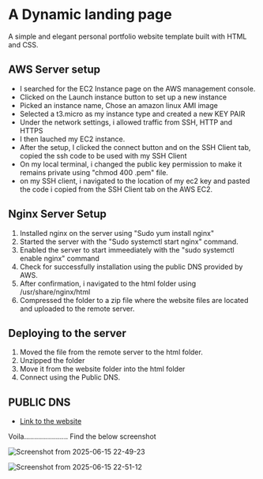 # A Dynamic landing page

A simple and elegant personal portfolio website template built with HTML and CSS.

## AWS Server setup

- I searched for the EC2 Instance page on the AWS management console.
- Clicked on the Launch instance button to set up a new instance
- Picked an instance name, Chose an amazon linux AMI image
- Selected a t3.micro as my instance type and created a new KEY PAIR
- Under the network settings, i allowed traffic from SSH, HTTP and HTTPS
- I then lauched my EC2 instance.
- After the setup, I clicked the connect button and on the SSH Client tab, copied the ssh code to be used with my SSH Client
- On my local terminal, i changed the public key permission to make it remains private using "chmod 400 .pem"  file.
- on my SSH client, i navigated to the location of my ec2 key  and pasted the code i copied from the SSH Client tab on the AWS EC2.

## Nginx Server Setup

1. Installed nginx on the server using "Sudo yum install nginx"
2. Started the server with the "Sudo systemctl start nginx" command.
3. Enabled the server to start immeediately with the "sudo systemctl enable nginx" command
4. Check for successfully installation using the public DNS provided by AWS.
5. After confirmation, i navigated to the html folder using /usr/share/nginx/html
6. Compressed the folder to a zip file where the website files are located and uploaded to the remote server.

## Deploying to the server

1. Moved the file from the remote server to the html folder.
2. Unzipped the folder 
3. Move it from the website folder into the html folder
4. Connect using the Public DNS.

## PUBLIC DNS
- [Link to the website](http://51.20.2.253)

Voila...................... Find the below screenshot

![Screenshot from 2025-06-15 22-49-23](https://github.com/user-attachments/assets/dc319399-a9ad-42bc-9310-a7677a100d99)


![Screenshot from 2025-06-15 22-51-12](https://github.com/user-attachments/assets/ef23fb42-185f-432a-b567-96fcd4fb19b7)


